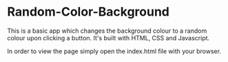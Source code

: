 # Random-Color-Background
This is a basic app which changes the background colour to a random colour upon clicking a button. It's built with HTML, CSS and Javascript.

In order to view the page simply open the index.html file with your browser.
